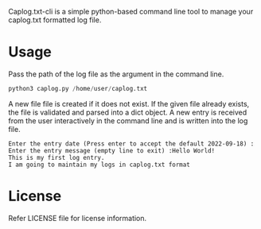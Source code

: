 

Caplog.txt-cli is a simple python-based command line tool to manage your caplog.txt formatted log file.  



# Usage

Pass the path of the log file as the argument in the command line.

```python
python3 caplog.py /home/user/caplog.txt
```

A new file file is created if it does not exist. If the given file already exists, the file is validated and parsed into a dict object. A new entry is received from the user interactively in the command line and is written into the log file. 

```
Enter the entry date (Press enter to accept the default 2022-09-18) :
Enter the entry message (empty line to exit) :Hello World!
This is my first log entry.
I am going to maintain my logs in caplog.txt format
```



# License

Refer LICENSE file for license information. 
